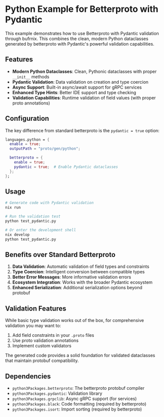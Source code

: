 # Python Example for Betterproto with Pydantic

This example demonstrates how to use Betterproto with Pydantic validation through bufrnix. This combines the clean, modern Python dataclasses generated by betterproto with Pydantic's powerful validation capabilities.

## Features

- **Modern Python Dataclasses**: Clean, Pythonic dataclasses with proper `__init__` methods
- **Pydantic Validation**: Data validation on creation and type coercion
- **Async Support**: Built-in async/await support for gRPC services
- **Enhanced Type Hints**: Better IDE support and type checking
- **Validation Capabilities**: Runtime validation of field values (with proper proto annotations)

## Configuration

The key difference from standard betterproto is the `pydantic = true` option:

```nix
languages.python = {
  enable = true;
  outputPath = "proto/gen/python";

  betterproto = {
    enable = true;
    pydantic = true;  # Enable Pydantic dataclasses
  };
};
```

## Usage

```bash
# Generate code with Pydantic validation
nix run

# Run the validation test
python test_pydantic.py

# Or enter the development shell
nix develop
python test_pydantic.py
```

## Benefits over Standard Betterproto

1. **Data Validation**: Automatic validation of field types and constraints
2. **Type Coercion**: Intelligent conversion between compatible types
3. **Better Error Messages**: More informative validation errors
4. **Ecosystem Integration**: Works with the broader Pydantic ecosystem
5. **Enhanced Serialization**: Additional serialization options beyond protobuf

## Validation Features

While basic type validation works out of the box, for comprehensive validation you may want to:

1. Add field constraints in your `.proto` files
2. Use proto validation annotations
3. Implement custom validators

The generated code provides a solid foundation for validated dataclasses that maintain protobuf compatibility.

## Dependencies

- `python3Packages.betterproto`: The betterproto protobuf compiler
- `python3Packages.pydantic`: Validation library
- `python3Packages.grpclib`: Async gRPC support (for services)
- `python3Packages.black`: Code formatting (required by betterproto)
- `python3Packages.isort`: Import sorting (required by betterproto)
